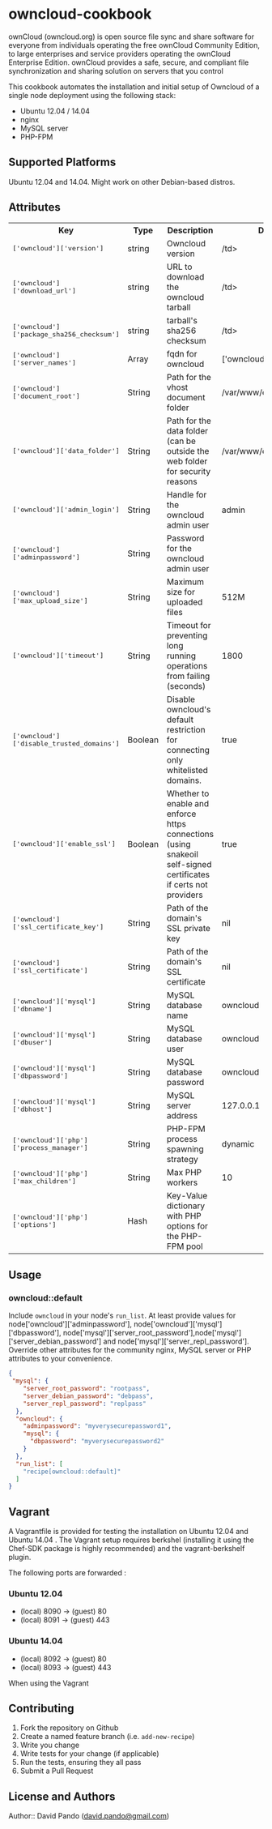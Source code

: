 # owncloud-cookbook

ownCloud (owncloud.org)  is open source file sync and share software for
everyone from individuals operating the free ownCloud Community Edition,
to large enterprises and service providers operating the ownCloud
Enterprise Edition. ownCloud provides a safe, secure, and compliant file
synchronization and sharing solution on servers that you control

This cookbook automates the installation and initial setup of Owncloud
of a single node deployment using the following stack:

* Ubuntu 12.04 / 14.04
* nginx
* MySQL server
* PHP-FPM

## Supported Platforms

Ubuntu 12.04 and 14.04. Might work on other Debian-based distros.

## Attributes

<table>
  <tr>
    <th>Key</th>
    <th>Type</th>
    <th>Description</th>
    <th>Default</th>
  </tr>
  <tr>
    <td><tt>['owncloud']['version']</tt></td>
    <td>string</td>
    <td>Owncloud version</td>
    <td>/td>
  </tr>
  <tr>
    <td><tt>['owncloud']['download_url']</tt></td>
    <td>string</td>
    <td>URL to download the owncloud tarball</td>
    <td>/td>
  </tr>
  <tr>
    <td><tt>['owncloud']['package_sha256_checksum']</tt></td>
    <td>string</td>
    <td>tarball's sha256 checksum </td>
    <td>/td>
  </tr>
  <tr>
    <td><tt>['owncloud']['server_names']</tt></td>
    <td>Array</td>
    <td>fqdn for owncloud</td>
    <td>['owncloud.example.com']</td>
    <td>/td>
  </tr>
  <tr>
    <td><tt>['owncloud']['document_root']</tt></td>
    <td>String</td>
    <td>Path for the vhost document folder</td>
    <td>/var/www/owncloud</td>
  </tr>
  <tr>
    <td><tt>['owncloud']['data_folder']</tt></td>
    <td>String</td>
    <td>Path for the data folder (can be outside the web folder for
security reasons</td>
    <td>/var/www/owncloud/data</td>
  </tr>
  <tr>
    <td><tt>['owncloud']['admin_login']</tt></td>
    <td>String</td>
    <td>Handle for the owncloud admin user</td>
    <td>admin</td>
  </tr>
  <tr>
    <td><tt>['owncloud']['adminpassword']</tt></td>
    <td>String</td>
    <td>Password for the owncloud admin user</td>
    <td></td>
  </tr>
  <tr>
    <td><tt>['owncloud']['max_upload_size']</tt></td>
    <td>String</td>
    <td>Maximum size for uploaded files</td>
    <td>512M</td>
  </tr>
  <tr>
    <td><tt>['owncloud']['timeout']</tt></td>
    <td>String</td>
    <td>Timeout for preventing long running operations from failing
(seconds)</td>
    <td>1800</td>
  </tr>
  <tr>
    <td><tt>['owncloud']['disable_trusted_domains']</tt></td>
    <td>Boolean</td>
    <td>Disable owncloud's default restriction for connecting only
whitelisted domains.</td>
    <td>true</td>
  </tr>
  <tr>
    <td><tt>['owncloud']['enable_ssl']</tt></td>
    <td>Boolean</td>
    <td>Whether to enable and enforce https connections (using snakeoil
self-signed certificates if certs not providers</td>
    <td>true</td>
  </tr>
  <tr>
    <td><tt>['owncloud']['ssl_certificate_key']</tt></td>
    <td>String</td>
    <td>Path of the domain's SSL private key </td>
    <td>nil</td>
  </tr>
  <tr>
    <td><tt>['owncloud']['ssl_certificate']</tt></td>
    <td>String</td>
    <td>Path of the domain's SSL certificate </td>
    <td>nil</td>
  </tr>
  <tr>
    <td><tt>['owncloud']['mysql']['dbname']</tt></td>
    <td>String</td>
    <td>MySQL database name</td>
    <td>owncloud</td>
  </tr>
  <tr>
    <td><tt>['owncloud']['mysql']['dbuser']</tt></td>
    <td>String</td>
    <td>MySQL database user</td>
    <td>owncloud</td>
  </tr>
  <tr>
    <td><tt>['owncloud']['mysql']['dbpassword']</tt></td>
    <td>String</td>
    <td>MySQL database password</td>
    <td>owncloud</td>
  </tr>
  <tr>
    <td><tt>['owncloud']['mysql']['dbhost']</tt></td>
    <td>String</td>
    <td>MySQL server address</td>
    <td>127.0.0.1</td>
  </tr>
  <tr>
    <td><tt>['owncloud']['php']['process_manager']</tt></td>
    <td>String</td>
    <td>PHP-FPM process spawning strategy</td>
    <td>dynamic</td>
  </tr>
  <tr>
    <td><tt>['owncloud']['php']['max_children']</tt></td>
    <td>String</td>
    <td>Max PHP workers</td>
    <td>10</td>
  </tr>
  <tr>
    <td><tt>['owncloud']['php']['options']</tt></td>
    <td>Hash</td>
    <td>Key-Value dictionary with PHP options for the PHP-FPM pool</td>
    <td></td>
  </tr>
</table>

## Usage

### owncloud::default

Include `owncloud` in your node's `run_list`. At least provide values for
node['owncloud']['adminpassword'], node['owncloud']['mysql']['dbpassword'], node['mysql']['server_root_password'],node['mysql']['server_debian_password'] and node['mysql']['server_repl_password'].
Override other attributes for the community nginx, MySQL server or PHP attributes to your convenience.

```json
{
 "mysql": {
    "server_root_password": "rootpass",
    "server_debian_password": "debpass",
    "server_repl_password": "replpass"
  },
  "owncloud": {
    "adminpassword": "myverysecurepassword1",
    "mysql": {
      "dbpassword": "myverysecurepassword2"
    }
  },
  "run_list": [
    "recipe[owncloud::default]"
  ]
}
```

## Vagrant

A Vagrantfile is provided for testing the installation on Ubuntu 12.04
and Ubuntu 14.04 . 
The Vagrant setup requires berkshel (installing it using the Chef-SDK
package is highly recommended) and the vagrant-berkshelf plugin.

The following ports are forwarded :

### Ubuntu 12.04

* (local) 8090 -> (guest) 80
* (local) 8091 -> (guest) 443


### Ubuntu 14.04

* (local) 8092 -> (guest) 80
* (local) 8093 -> (guest) 443

When using the Vagrant 

## Contributing

1. Fork the repository on Github
2. Create a named feature branch (i.e. `add-new-recipe`)
3. Write you change
4. Write tests for your change (if applicable)
5. Run the tests, ensuring they all pass
6. Submit a Pull Request

## License and Authors

Author:: David Pando (david.pando@gmail.com)
